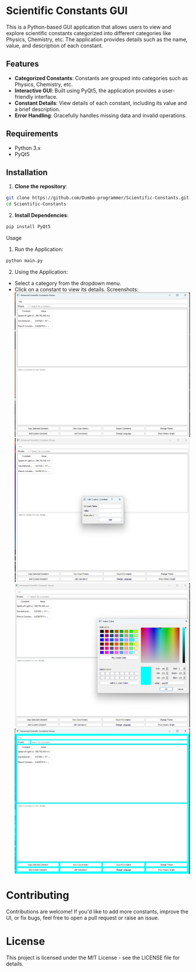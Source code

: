 # Scientific Constants GUI

This is a Python-based GUI application that allows users to view and explore scientific constants categorized into different categories like Physics, Chemistry, etc. The application provides details such as the name, value, and description of each constant.

## Features

- **Categorized Constants**: Constants are grouped into categories such as Physics, Chemistry, etc.
- **Interactive GUI**: Built using PyQt5, the application provides a user-friendly interface.
- **Constant Details**: View details of each constant, including its value and a brief description.
- **Error Handling**: Gracefully handles missing data and invalid operations.

## Requirements

- Python 3.x
- PyQt5

## Installation

1. **Clone the repository**:

```bash
git clone https://github.com/Dumbo-programmer/Scientific-Constants.git
cd Scientific-Constants
```
2. **Install Dependencies**:
```bash
pip install PyQt5
```
Usage
1. Run the Application:
```bash
python main.py
```
2. Using the Application:

- Select a category from the dropdown menu.
- Click on a constant to view its details.
Screenshots: 
![](image.png)
![alt text](<image copy.png>)
![alt text](<image copy 2.png>)
![alt text](<image copy 3.png>)
# Contributing
Contributions are welcome! If you'd like to add more constants, improve the UI, or fix bugs, feel free to open a pull request or raise an issue.

# License
This project is licensed under the MIT License - see the LICENSE file for details.
